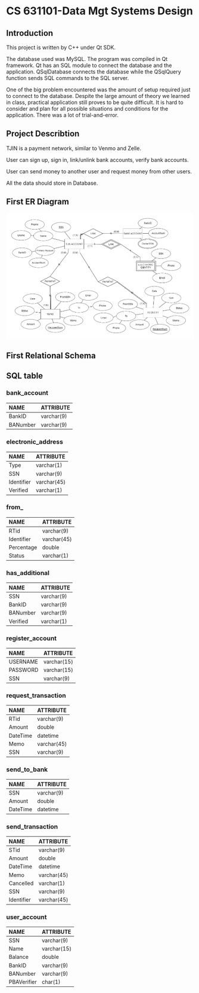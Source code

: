 # CS 631101-Data Mgt Systems Design
## Introduction
This project is written by C++ under Qt SDK.

The database used was MySQL. The program was compiled in Qt framework. Qt has an SQL module to connect the database and the application. QSqlDatabase connects the database while the QSqlQuery function sends SQL commands to the SQL server. 

One of the big problem encountered was the amount of setup required just to connect to the database. Despite the large amount of theory we learned in class, practical application still proves to be quite difficult. It is hard to consider and plan for all possible situations and conditions for the application. There was a lot of trial-and-error.

## Project Describtion
TJIN is a payment network, similar to Venmo and Zelle.

User can sign up, sign in, link/unlink bank accounts, verify bank accounts. 

User can send money to another user and request money from other users.

All the data should store in Database.

## First ER Diagram

![Teaser image](./erdiagram.png)

## First Relational Schema

## SQL table

### bank_account
| NAME             | ATTRIBUTE
| :--------------  |:--------------  
| BankID           | varchar(9)
| BANumber         | varchar(9)

### electronic_address
| NAME       | ATTRIBUTE
| :-------   | :-------
| Type       | varchar(1)
| SSN        | varchar(9)
| Identifier | varchar(45)
| Verified   | varchar(1)

### from_
| NAME      | ATTRIBUTE
| :-------  | :-------
|RTid       | varchar(9)
|Identifier | varchar(45)
|Percentage | double
|Status     | varchar(1)

### has_additional
| NAME      | ATTRIBUTE
| :-------  | :-------
| SSN       | varchar(9)
| BankID    | varchar(9)
| BANumber  | varchar(9)
| Verified  | varchar(1)

### register_account
| NAME      | ATTRIBUTE
| :-------  | :-------
| USERNAME  | varchar(15)
| PASSWORD  | varchar(15)
| SSN       | varchar(9)

### request_transaction
| NAME      | ATTRIBUTE
| :-------  | :-------
| RTid      | varchar(9)
| Amount    | double
| DateTime  | datetime
| Memo      | varchar(45)
| SSN       | varchar(9)

### send_to_bank
| NAME      | ATTRIBUTE
| :-------  | :-------
| SSN       | varchar(9)
| Amount    | double
| DateTime  | datetime

### send_transaction
| NAME      | ATTRIBUTE
| :-------  | :-------
| STid      | varchar(9)
| Amount    | double
| DateTime  | datetime
| Memo      | varchar(45)
| Cancelled | varchar(1)
| SSN       | varchar(9)
| Identifier| varchar(45)

### user_account
| NAME       | ATTRIBUTE
| :-------   | :-------
| SSN        | varchar(9)
| Name       | varchar(15)
| Balance    | double
| BankID     | varchar(9)
| BANumber   | varchar(9)
| PBAVerifier| char(1)
